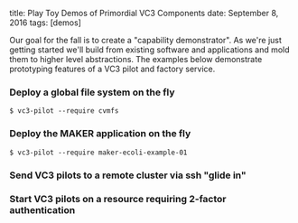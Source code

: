title: Play Toy Demos of Primordial VC3 Components
date: September 8, 2016
tags: [demos]

Our goal for the fall is to create a "capability demonstrator". As we're just getting started we'll build from existing software and applications and mold them to higher level abstractions. The examples below demonstrate prototyping features of a VC3 pilot and factory service.

### Deploy a global file system on the fly

    $ vc3-pilot --require cvmfs

<script type="text/javascript" src="https://asciinema.org/a/40j5dnd6m67yog3y4qa4tw957.js" id="asciicast-40j5dnd6m67yog3y4qa4tw957" async data-size="small" data-theme="monokai"></script>

### Deploy the MAKER application on the fly

    $ vc3-pilot --require maker-ecoli-example-01

<script type="text/javascript" src="https://asciinema.org/a/4qzmcrpmrzssxen6s1knkgw86.js" id="asciicast-4qzmcrpmrzssxen6s1knkgw86" async data-size="medium" data-theme="monokai"></script>

### Send VC3 pilots to a remote cluster via ssh "glide in"

<script type="text/javascript" src="https://asciinema.org/a/7a9ku2k4z3ujtnr1v4cjo6mq3.js" id="asciicast-7a9ku2k4z3ujtnr1v4cjo6mq3" async data-size="medium" data-theme="monokai"></script>

### Start VC3 pilots on a resource requiring 2-factor authentication

<script type="text/javascript" src="https://asciinema.org/a/84798.js" id="asciicast-84798" async data-size="medium" data-theme="monokai"></script>
